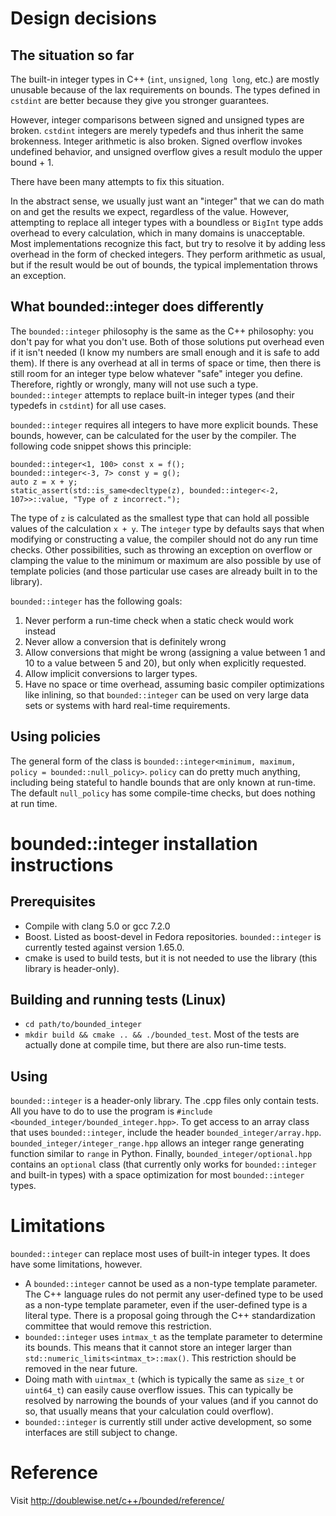 # Design decisions

## The situation so far

The built-in integer types in C++ (`int`, `unsigned`, `long long`, etc.) are mostly unusable because of the lax requirements on bounds. The types defined in `cstdint` are better because they give you stronger guarantees.

However, integer comparisons between signed and unsigned types are broken. `cstdint` integers are merely typedefs and thus inherit the same brokenness. Integer arithmetic is also broken. Signed overflow invokes undefined behavior, and unsigned overflow gives a result modulo the upper bound + 1.

There have been many attempts to fix this situation.

In the abstract sense, we usually just want an "integer" that we can do math on and get the results we expect, regardless of the value. However, attempting to replace all integer types with a boundless or `BigInt` type adds overhead to every calculation, which in many domains is unacceptable. Most implementations recognize this fact, but try to resolve it by adding less overhead in the form of checked integers. They perform arithmetic as usual, but if the result would be out of bounds, the typical implementation throws an exception.

## What bounded::integer does differently

The `bounded::integer` philosophy is the same as the C++ philosophy: you don't pay for what you don't use. Both of those solutions put overhead even if it isn't needed (I know my numbers are small enough and it is safe to add them). If there is any overhead at all in terms of space or time, then there is still room for an integer type below whatever "safe" integer you define. Therefore, rightly or wrongly, many will not use such a type. `bounded::integer` attempts to replace built-in integer types (and their typedefs in `cstdint`) for all use cases.

`bounded::integer` requires all integers to have more explicit bounds. These bounds, however, can be calculated for the user by the compiler. The following code snippet shows this principle:

	bounded::integer<1, 100> const x = f();
	bounded::integer<-3, 7> const y = g();
	auto z = x + y;
	static_assert(std::is_same<decltype(z), bounded::integer<-2, 107>>::value, "Type of z incorrect.");

The type of `z` is calculated as the smallest type that can hold all possible values of the calculation `x + y`. The `integer` type by defaults says that when modifying or constructing a value, the compiler should not do any run time checks. Other possibilities, such as throwing an exception on overflow or clamping the value to the minimum or maximum are also possible by use of template policies (and those particular use cases are already built in to the library).

`bounded::integer` has the following goals:
1. Never perform a run-time check when a static check would work instead
2. Never allow a conversion that is definitely wrong
3. Allow conversions that might be wrong (assigning a value between 1 and 10 to a value between 5 and 20), but only when explicitly requested.
4. Allow implicit conversions to larger types.
5. Have no space or time overhead, assuming basic compiler optimizations like inlining, so that `bounded::integer` can be used on very large data sets or systems with hard real-time requirements.

## Using policies

The general form of the class is `bounded::integer<minimum, maximum, policy = bounded::null_policy>`. `policy` can do pretty much anything, including being stateful to handle bounds that are only known at run-time. The default `null_policy` has some compile-time checks, but does nothing at run time.

# bounded::integer installation instructions

## Prerequisites

* Compile with clang 5.0 or gcc 7.2.0
* Boost. Listed as boost-devel in Fedora repositories. `bounded::integer` is currently tested against version 1.65.0.
* cmake is used to build tests, but it is not needed to use the library (this library is header-only).

## Building and running tests (Linux)

* `cd path/to/bounded_integer`
* `mkdir build && cmake .. && ./bounded_test`. Most of the tests are actually done at compile time, but there are also run-time tests.

## Using

`bounded::integer` is a header-only library. The .cpp files only contain tests. All you have to do to use the program is `#include <bounded_integer/bounded_integer.hpp>`. To get access to an array class that uses `bounded::integer`, include the header `bounded_integer/array.hpp`. `bounded_integer/integer_range.hpp` allows an integer range generating function similar to `range` in Python. Finally, `bounded_integer/optional.hpp` contains an `optional` class (that currently only works for `bounded::integer` and built-in types) with a space optimization for most `bounded::integer` types.

# Limitations

`bounded::integer` can replace most uses of built-in integer types. It does have some limitations, however.

* A `bounded::integer` cannot be used as a non-type template parameter. The C++ 
language rules do not permit any user-defined type to be used as a non-type template 
parameter, even if the user-defined type is a literal type. There is a proposal going 
through the C++ standardization committee that would remove this restriction.
* `bounded::integer` uses `intmax_t` as the template parameter to determine its 
bounds. This means that it cannot store an integer larger than 
`std::numeric_limits<intmax_t>::max()`. This restriction should be removed in the near 
future.
* Doing math with `uintmax_t` (which is typically the same as `size_t` or `uint64_t`) can easily cause overflow issues. This can typically be resolved by narrowing the bounds of your values (and if you cannot do so, that usually means that your calculation could overflow).
* `bounded::integer` is currently still under active development, so some interfaces are still subject to change.

# Reference

Visit http://doublewise.net/c++/bounded/reference/
